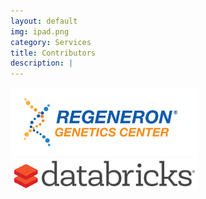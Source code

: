 ```yaml
---
layout: default
img: ipad.png
category: Services
title: Contributors
description: |
---
```

<img src="img/regeneron.png" width="300px" /><img src="img/databricks.png" width="300px" />

